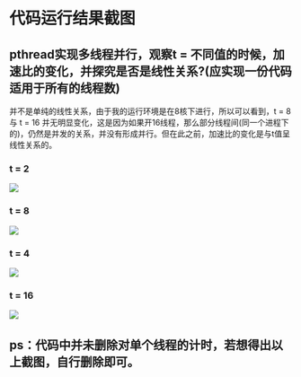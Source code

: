 ﻿# 代码运行结果截图
##  pthread实现多线程并行，观察t = 不同值的时候，加速比的变化，并探究是否是线性关系?(应实现一份代码适用于所有的线程数)
并不是单纯的线性关系，由于我的运行环境是在8核下进行，所以可以看到，t = 8 与 t = 16 并无明显变化，这是因为如果开16线程，那么部分线程间(同一个进程下的)，仍然是并发的关系，并没有形成并行。但在此之前，加速比的变化是与t值呈线性关系的。

###  t = 2
![](https://img-blog.csdnimg.cn/40be2bf29dd9416c9e51c3142f365cf2.png)  
### t = 8
![](https://img-blog.csdnimg.cn/afa84e0b92d14fc5887e8a8369ad89e1.png)  
### t = 4
![](https://img-blog.csdnimg.cn/edbdaca8b7a44e33b9faeceea0b69da7.png)
### t = 16
![](https://img-blog.csdnimg.cn/c2a3b9562492409090b5f635a067a837.png)

##  ps：代码中并未删除对单个线程的计时，若想得出以上截图，自行删除即可。





